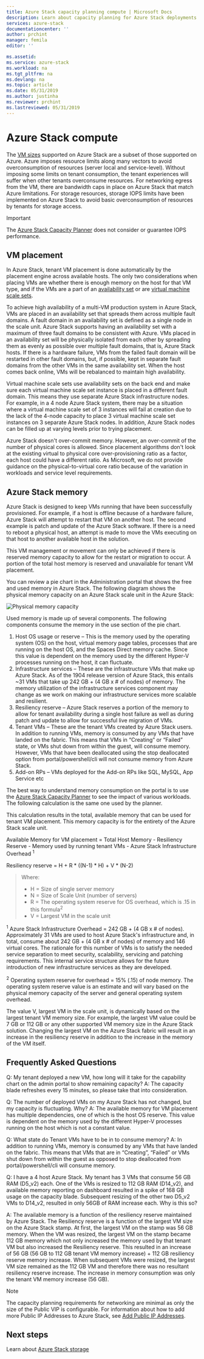 ```yaml
---
title: Azure Stack capacity planning compute | Microsoft Docs
description: Learn about capacity planning for Azure Stack deployments.
services: azure-stack
documentationcenter: ''
author: prchint
manager: femila
editor: ''

ms.assetid:
ms.service: azure-stack
ms.workload: na
ms.tgt_pltfrm: na
ms.devlang: na
ms.topic: article
ms.date: 05/31/2019
ms.author: justinha
ms.reviewer: prchint
ms.lastreviewed: 05/31/2019
---
```


# Azure Stack compute

The [VM sizes](https://docs.microsoft.com/azure-stack/user/azure-stack-vm-sizes) supported on Azure Stack are a subset of those supported on Azure. Azure imposes resource limits along many vectors to avoid overconsumption of resources (server local and service-level). Without imposing some limits on tenant consumption, the tenant experiences will suffer when other tenants overconsume resources. For networking egress from the VM, there are bandwidth caps in place on Azure Stack that match Azure limitations. For storage resources, storage IOPS limits have been implemented on Azure Stack to avoid basic overconsumption of resources by tenants for storage access.

>[!IMPORTANT]
>The [Azure Stack Capacity Planner](https://aka.ms/azstackcapacityplanner) does not consider or guarantee IOPS performance.

## VM placement

In Azure Stack, tenant VM placement is done automatically by the placement engine across available hosts. 
The only two considerations when placing VMs are whether there is enough memory on the host for that VM type, and if the VMs are a part of an [availability set](https://docs.microsoft.com/azure/virtual-machines/windows/manage-availability) or are [virtual machine scale sets](https://docs.microsoft.com/azure/virtual-machine-scale-sets/overview).  

To achieve high availability of a multi-VM production system in Azure Stack, VMs are placed in an availability set that spreads them across multiple fault domains. 
A fault domain in an availability set is defined as a single node in the scale unit. 
Azure Stack supports having an availability set with a maximum of three fault domains to be consistent with Azure. 
VMs placed in an availability set will be physically isolated from each other by spreading them as evenly as possible over multiple fault domains, that is, Azure Stack hosts. 
If there is a hardware failure, VMs from the failed fault domain will be restarted in other fault domains, but, if possible, kept in separate fault domains from the other VMs in the same availability set. 
When the host comes back online, VMs will be rebalanced to maintain high availability.  

Virtual machine scale sets use availability sets on the back end and make sure each virtual machine scale set instance is placed in a different fault domain. 
This means they use separate Azure Stack infrastructure nodes. 
For example, in a 4 node Azure Stack system, there may be a situation where a virtual machine scale set of 3 instances will fail at creation due to the lack of the 4-node capacity to place 3 virtual machine scale set instances on 3 separate Azure Stack nodes. 
In addition, Azure Stack nodes can be filled up at varying levels prior to trying placement. 

Azure Stack doesn't over-commit memory. However, an over-commit of the number of physical cores is allowed. 
Since placement algorithms don't look at the existing virtual to physical core over-provisioning ratio as a factor, each host could have a different ratio. 
As Microsoft, we do not provide guidance on the physical-to-virtual core ratio because of the variation in workloads and service level requirements. 

## Azure Stack memory 

Azure Stack is designed to keep VMs running that have been successfully provisioned. 
For example, if a host is offline because of a hardware failure, Azure Stack will attempt to restart that VM on another host. 
The second example is patch and update of the Azure Stack software. 
If there is a need to reboot a physical host, an attempt is made to move the VMs executing on that host to another available host in the solution.   

This VM management or movement can only be achieved if there is reserved memory capacity to allow for the restart or migration to occur. 
A portion of the total host memory is reserved and unavailable for tenant VM placement. 

You can review a pie chart in the Administration portal that shows the free and used memory in Azure Stack. The following diagram shows the physical memory capacity on an Azure Stack scale unit in the Azure Stack:

![Physical memory capacity](media/azure-stack-capacity-planning/physical-memory-capacity.png)

Used memory is made up of several components. The following components consume the memory in the use section of the pie chart.  

1)	Host OS usage or reserve – This is the memory used by the operating system (OS) on the host, virtual memory page tables, processes that are running on the host OS, and the Spaces Direct memory cache. Since this value is dependent on the memory used by the different Hyper-V processes running on the host, it can fluctuate.
2)	Infrastructure services – These are the infrastructure VMs that make up Azure Stack. As of the 1904 release version of Azure Stack, this entails ~31 VMs that take up 242 GB + (4 GB x # of nodes) of memory. The memory utilization of the infrastructure services component may change as we work on making our infrastructure services more scalable and resilient.
3)	Resiliency reserve – Azure Stack reserves a portion of the memory to allow for tenant availability during a single host failure as well as during patch and update to allow for successful live migration of VMs.
4)	Tenant VMs – These are the tenant VMs created by Azure Stack users. In addition to running VMs, memory is consumed by any VMs that have landed on the fabric. This means that VMs in “Creating” or “Failed” state, or VMs shut down from within the guest, will consume memory. However, VMs that have been deallocated using the stop deallocated option from portal/powershell/cli will not consume memory from Azure Stack.
5)	Add-on RPs – VMs deployed for the Add-on RPs like SQL, MySQL, App Service etc


The best way to understand memory consumption on the portal is to use the [Azure Stack Capacity Planner](https://aka.ms/azstackcapacityplanner) to see the impact of various workloads. 
The following calculation is the same one used by the planner.

This calculation results in the total, available memory that can be used for tenant VM placement. 
This memory capacity is for the entirety of the Azure Stack scale unit. 


  Available Memory for VM placement = Total Host Memory - Resiliency Reserve - Memory used by running tenant VMs - Azure Stack Infrastructure Overhead <sup>1</sup>

  Resiliency reserve = H + R * ((N-1) * H) + V * (N-2)

> Where:
> -	H = Size of single server memory
> - N = Size of Scale Unit (number of servers)
> -	R = The operating system reserve for OS overhead, which is .15 in this formula<sup>2</sup>
> -	V = Largest VM in the scale unit

  <sup>1</sup> Azure Stack Infrastructure Overhead = 242 GB + (4 GB x # of nodes). Approximately 31 VMs are used to host Azure Stack's infrastructure and, in total, consume about 242 GB + (4 GB x # of nodes) of memory and 146 virtual cores. The rationale for this number of VMs is to satisfy the needed service separation to meet security, scalability, servicing and patching requirements. This internal service structure allows for the future introduction of new infrastructure services as they are developed. 

  <sup>2</sup> Operating system reserve for overhead = 15% (.15) of node memory. The operating system reserve value is an estimate and will vary based on the physical memory capacity of the server and general operating system overhead.


The value V, largest VM in the scale unit, is dynamically based on the largest tenant VM memory size. 
For example, the largest VM value could be 7 GB or 112 GB or any other supported VM memory size in the Azure Stack solution. 
Changing the largest VM on the Azure Stack fabric will result in an increase in the resiliency reserve in addition to the increase in the memory of the VM itself. 

## Frequently Asked Questions

Q: My tenant deployed a new VM, how long will it take for the capability chart on the admin portal to show remaining capacity?
A: The capacity blade refreshes every 15 minutes, so please take that into consideration.

Q: The number of deployed VMs on my Azure Stack has not changed, but my capacity is fluctuating. Why?
A: The available memory for VM placement has multiple dependencies, one of which is the host OS reserve. This value is dependent on the memory used by the different Hyper-V processes running on the host which is not a constant value.

Q: What state do Tenant VMs have to be in to consume memory?
A: In addition to running VMs, memory is consumed by any VMs that have landed on the fabric. This means that VMs that are in “Creating”, “Failed” or VMs shut down from within the guest as opposed to stop deallocated from portal/powershell/cli will consume memory.


Q: I have a 4 host Azure Stack. My tenant has 3 VMs that consume 56 GB RAM (D5_v2) each. One of the VMs is resized to 112 GB RAM (D14_v2), and available memory reporting on dashboard resulted in a spike of 168 GB usage on the capacity blade. Subsequent resizing of the other two D5_v2 VMs to D14_v2, resulted in only 56GB of RAM increase each. Why is this so?

A: The available memory is a function of the resiliency reserve maintained by Azure Stack. The Resiliency reserve is a function of the largest VM size on the Azure Stack stamp. At first, the largest VM on the stamp was 56 GB memory. When the VM was resized, the largest VM on the stamp became 112 GB memory which not only increased the memory used by that tenant VM but also  increased the Resiliency reserve. This resulted in an increase of 56 GB (56 GB to 112 GB tenant VM memory increase) + 112 GB resiliency reserve memory increase. When subsequent VMs were resized, the largest VM size remained as the 112 GB VM and therefore there was no resultant resiliency reserve increase. The increase in memory consumption was only the tenant VM memory increase (56 GB). 


> [!NOTE]
> The capacity planning requirements for networking are minimal as only the size of the Public VIP is configurable. For information about how to add more Public IP Addresses to Azure Stack, see [Add Public IP Addresses](azure-stack-add-ips.md).

## Next steps
Learn about [Azure Stack storage](azure-stack-capacity-planning-storage.md)
